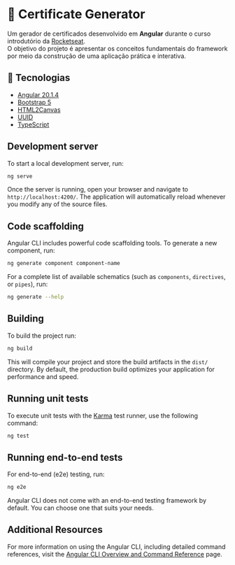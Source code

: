 # 📜 Certificate Generator

Um gerador de certificados desenvolvido em **Angular** durante o curso introdutório da [Rocketseat](https://rocketseat.com.br/).  
O objetivo do projeto é apresentar os conceitos fundamentais do framework por meio da construção de uma aplicação prática e interativa.

## 🚀 Tecnologias

- [Angular 20.1.4](https://angular.dev/)
- [Bootstrap 5](https://getbootstrap.com/)
- [HTML2Canvas](https://github.com/niklasvh/html2canvas)
- [UUID](https://www.npmjs.com/package/uuid)
- [TypeScript](https://www.typescriptlang.org/)

## Development server

To start a local development server, run:

```bash
ng serve
```

Once the server is running, open your browser and navigate to `http://localhost:4200/`. The application will automatically reload whenever you modify any of the source files.

## Code scaffolding

Angular CLI includes powerful code scaffolding tools. To generate a new component, run:

```bash
ng generate component component-name
```

For a complete list of available schematics (such as `components`, `directives`, or `pipes`), run:

```bash
ng generate --help
```

## Building

To build the project run:

```bash
ng build
```

This will compile your project and store the build artifacts in the `dist/` directory. By default, the production build optimizes your application for performance and speed.

## Running unit tests

To execute unit tests with the [Karma](https://karma-runner.github.io) test runner, use the following command:

```bash
ng test
```

## Running end-to-end tests

For end-to-end (e2e) testing, run:

```bash
ng e2e
```

Angular CLI does not come with an end-to-end testing framework by default. You can choose one that suits your needs.

## Additional Resources

For more information on using the Angular CLI, including detailed command references, visit the [Angular CLI Overview and Command Reference](https://angular.dev/tools/cli) page.
